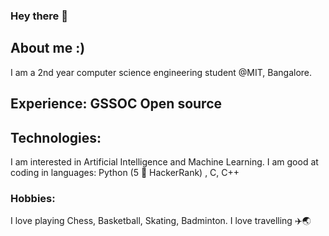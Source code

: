 ### Hey there 👋 

## About me :)
I am a 2nd year computer science engineering student @MIT, Bangalore. 

## Experience: GSSOC Open source 

## Technologies:
I am interested in Artificial Intelligence and Machine Learning. 
I am good at coding in languages: Python (5 🌟 HackerRank) , C, C++

### Hobbies:
I love playing Chess, Basketball, Skating, Badminton. 
I love travelling ✈️🌏

<!--
**haiyashah/haiyashah** is a ✨ _special_ ✨ repository because its `README.md` (this file) appears on your GitHub profile.

Here are some ideas to get you started:

- 🔭 I’m currently working on ...
- 🌱 I’m currently learning ...
- 👯 I’m looking to collaborate on ...
- 🤔 I’m looking for help with ...
- 💬 Ask me about ...
- 📫 How to reach me: ...
- 😄 Pronouns: ...
- ⚡ Fun fact: ...
-->
